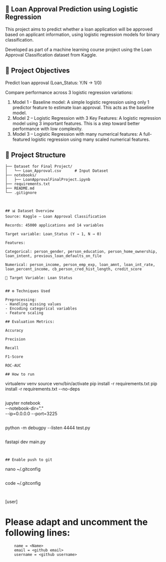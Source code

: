 ## 🏦 Loan Approval Prediction using Logistic Regression

This project aims to predict whether a loan application will be approved based on applicant information, using logistic regression models for binary classification.

Developed as part of a machine learning course project using the Loan Approval Classification dataset from Kaggle.

## 📌 Project Objectives

Predict loan approval (Loan_Status: Y/N → 1/0)

Compare performance across 3 logistic regression variations:
1) Model 1 - Baseline model: A simple logistic regression using only 1 predictor feature to estimate loan approval. This acts as the baseline model.
2) Model 2 – Logistic Regression with 3 Key Features: A logistic regression model using 3 important features. This is a step toward better performance with low complexity.
3) Model 3 – Logistic Regression with many numerical features: A full-featured logistic regression using many scaled numerical features.

## 📁 Project Structure


```text
├── Dataset for Final Project/
│   └── Loan_Approval.csv      # Input Dataset
├── notebooks/
│   ├── LoanApprovalFinalProject.ipynb     
├── requirements.txt
├── README.md
└── .gitignore



## 📊 Dataset Overview
Source: Kaggle – Loan Approval Classification

Records: 45000 applications and 14 variables

Target variable: Loan_Status (Y → 1, N → 0)

Features:

Categorical: person_gender, person_education, person_home_ownership, loan_intent, previous_loan_defaults_on_file

Numerical: person_income, person_emp_exp, loan_amnt, loan_int_rate, loan_percent_income, cb_person_cred_hist_length, credit_score

🎯 Target Variable: Loan Status


## ⚙️ Techniques Used
 
Preprocessing:
- Handling missing values
- Encoding categorical variables
- Feature scaling

## Evaluation Metrics:

Accuracy

Precision

Recall

F1-Score

ROC-AUC

## How to run
```
virtualenv venv
source venv/bin/activate
pip install -r requirements.txt
pip install -r requirements.txt --no-deps
```

```
jupyter notebook \
    --notebook-dir="." \
    --ip=0.0.0.0 --port=3225
```
```
python -m debugpy --listen 4444 test.py
```

```
fastapi dev main.py
```


## Enable push to git
```
nano ~/.gitconfig
```
```
code ~/.gitconfig
```


```
[user]
# Please adapt and uncomment the following lines:
        name = <Name>
        email = <github email>
        username = <github username>
```